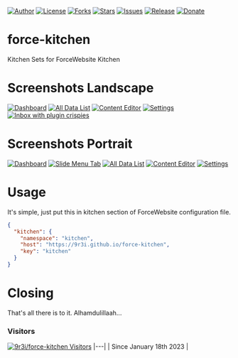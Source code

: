 
[![Author](https://img.shields.io/badge/author-9r3i-lightgrey.svg)](https://github.com/9r3i)
[![License](https://img.shields.io/github/license/9r3i/force-kitchen.svg)](https://github.com/9r3i/force-kitchen/blob/master/LICENSE)
[![Forks](https://img.shields.io/github/forks/9r3i/force-kitchen.svg)](https://github.com/9r3i/force-kitchen/network)
[![Stars](https://img.shields.io/github/stars/9r3i/force-kitchen.svg)](https://github.com/9r3i/force-kitchen/stargazers)
[![Issues](https://img.shields.io/github/issues/9r3i/force-kitchen.svg)](https://github.com/9r3i/force-kitchen/issues)
[![Release](https://img.shields.io/github/release/9r3i/force-kitchen.svg)](https://github.com/9r3i/force-kitchen/releases)
[![Donate](https://img.shields.io/badge/donate-paypal-orange.svg)](https://paypal.me/9r3i)


# force-kitchen
Kitchen Sets for ForceWebsite Kitchen


# Screenshots Landscape
[![Dashboard](https://9r3i.github.io/force-kitchen/screenshots/landscape-01.png)](https://9r3i.github.io/force-kitchen/screenshots/landscape-01.png)
[![All Data List](https://9r3i.github.io/force-kitchen/screenshots/landscape-02.png)](https://9r3i.github.io/force-kitchen/screenshots/landscape-02.png)
[![Content Editor](https://9r3i.github.io/force-kitchen/screenshots/landscape-03.png)](https://9r3i.github.io/force-kitchen/screenshots/landscape-03.png)
[![Settings](https://9r3i.github.io/force-kitchen/screenshots/landscape-04.png)](https://9r3i.github.io/force-kitchen/screenshots/landscape-04.png)
[![Inbox with plugin crispies](https://9r3i.github.io/force-kitchen/screenshots/landscape-05.png)](https://9r3i.github.io/force-kitchen/screenshots/landscape-05.png)


# Screenshots Portrait
[![Dashboard](https://9r3i.github.io/force-kitchen/screenshots/portrait-01.png)](https://9r3i.github.io/force-kitchen/screenshots/portrait-01.png)
[![Slide Menu Tab](https://9r3i.github.io/force-kitchen/screenshots/portrait-02.png)](https://9r3i.github.io/force-kitchen/screenshots/portrait-02.png)
[![All Data List](https://9r3i.github.io/force-kitchen/screenshots/portrait-03.png)](https://9r3i.github.io/force-kitchen/screenshots/portrait-03.png)
[![Content Editor](https://9r3i.github.io/force-kitchen/screenshots/portrait-04.png)](https://9r3i.github.io/force-kitchen/screenshots/portrait-04.png)
[![Settings](https://9r3i.github.io/force-kitchen/screenshots/portrait-05.png)](https://9r3i.github.io/force-kitchen/screenshots/portrait-05.png)



# Usage
It's simple, just put this in kitchen section of ForceWebsite configuration file.
```json
{
  "kitchen": {
    "namespace": "kitchen",
    "host": "https://9r3i.github.io/force-kitchen",
    "key": "kitchen"
  }
}
```


# Closing
That's all there is to it. Alhamdulillaah...

### Visitors
[![9r3i/force-kitchen Visitors](https://9r3i.web.id/api/views/?user=9r3i-force-kitchen&color=51,119,187&register=github.com/9r3i/views/tree/master)](https://github.com/9r3i/force-kitchen)
|---|
| Since January 18th 2023 |


